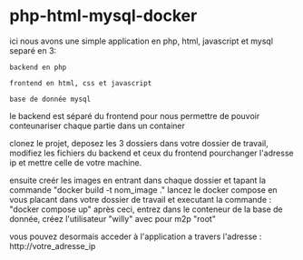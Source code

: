 # php-html-mysql-docker

ici nous avons une simple application en php, html, javascript et mysql separé en 3: 

    backend en php
  
    frontend en html, css et javascript
  
    base de donnée mysql
  
le backend est séparé du frontend pour nous permettre de pouvoir conteunariser chaque partie dans un container


clonez le projet, deposez les 3 dossiers dans votre dossier de travail, modifiez les fichiers du backend et ceux du frontend pourchanger l'adresse ip et mettre celle de votre machine.

ensuite creér les images en entrant dans chaque dossier et tapant la commande "docker build -t nom_image ."
lancez le docker compose en vous placant dans votre dossier de travail et executant la commande : "docker compose up"
après ceci, entrez dans le conteneur de la base de donnée, créez l'utilisateur "willy" avec pour m2p "root" 

vous pouvez desormais acceder à l'application a travers l'adresse : http://votre_adresse_ip
